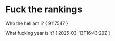 # Fuck the rankings

Who the hell am I?
{ 9117547 }

What fucking year is it?
[ 2025-03-13T16:43:20Z ]
